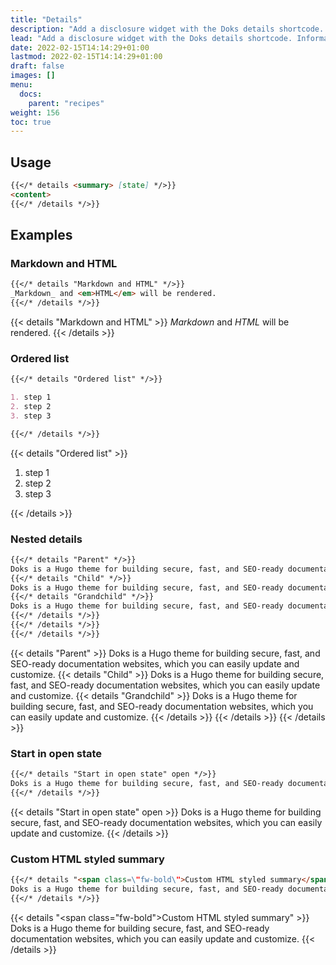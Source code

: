 ```yaml
---
title: "Details"
description: "Add a disclosure widget with the Doks details shortcode. Information is visible only when the widget is toggled into open state."
lead: "Add a disclosure widget with the Doks details shortcode. Information is visible only when the widget is toggled into open state."
date: 2022-02-15T14:14:29+01:00
lastmod: 2022-02-15T14:14:29+01:00
draft: false
images: []
menu:
  docs:
    parent: "recipes"
weight: 156
toc: true
---
```


## Usage

```md
{{</* details <summary> [state] */>}}
<content>
{{</* /details */>}}
```

## Examples

### Markdown and HTML

```md
{{</* details "Markdown and HTML" */>}}
_Markdown_ and <em>HTML</em> will be rendered.
{{</* /details */>}}
```

{{< details "Markdown and HTML" >}}
_Markdown_ and <em>HTML</em> will be rendered.
{{< /details >}}

### Ordered list

```md
{{</* details "Ordered list" */>}}

1. step 1
2. step 2
3. step 3

{{</* /details */>}}
```

{{< details "Ordered list" >}}

1. step 1
2. step 2
3. step 3

{{< /details >}}

### Nested details

```md
{{</* details "Parent" */>}}
Doks is a Hugo theme for building secure, fast, and SEO-ready documentation websites, which you can easily update and customize.
{{</* details "Child" */>}}
Doks is a Hugo theme for building secure, fast, and SEO-ready documentation websites, which you can easily update and customize.
{{</* details "Grandchild" */>}}
Doks is a Hugo theme for building secure, fast, and SEO-ready documentation websites, which you can easily update and customize.
{{</* /details */>}}
{{</* /details */>}}
{{</* /details */>}}
```

{{< details "Parent" >}}
Doks is a Hugo theme for building secure, fast, and SEO-ready documentation websites, which you can easily update and customize.
{{< details "Child" >}}
Doks is a Hugo theme for building secure, fast, and SEO-ready documentation websites, which you can easily update and customize.
{{< details "Grandchild" >}}
Doks is a Hugo theme for building secure, fast, and SEO-ready documentation websites, which you can easily update and customize.
{{< /details >}}
{{< /details >}}
{{< /details >}}

### Start in open state

```md
{{</* details "Start in open state" open */>}}
Doks is a Hugo theme for building secure, fast, and SEO-ready documentation websites, which you can easily update and customize.
{{</* /details */>}}
```

{{< details "Start in open state" open >}}
Doks is a Hugo theme for building secure, fast, and SEO-ready documentation websites, which you can easily update and customize.
{{< /details >}}

### Custom HTML styled summary</span>

```md
{{</* details "<span class=\"fw-bold\">Custom HTML styled summary</span>" */>}}
Doks is a Hugo theme for building secure, fast, and SEO-ready documentation websites, which you can easily update and customize.
{{</* /details */>}}
```

{{< details "<span class=\"fw-bold\">Custom HTML styled summary</span>" >}}
Doks is a Hugo theme for building secure, fast, and SEO-ready documentation websites, which you can easily update and customize.
{{< /details >}}
